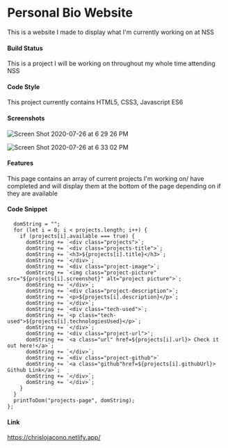 # Personal Bio Website
This is a website I made to display what I'm currently working on at NSS

#### Build Status
This is a project I will be working on throughout my whole time attending NSS

#### Code Style
This project currently contains HTML5, CSS3, Javascript ES6

#### Screenshots
![Screen Shot 2020-07-26 at 6 29 26 PM](https://user-images.githubusercontent.com/66916708/88492105-fa8ab280-cf6d-11ea-919c-193eb451e59c.png)

![Screen Shot 2020-07-26 at 6 33 02 PM](https://user-images.githubusercontent.com/66916708/88492188-7dac0880-cf6e-11ea-97b8-666c47008996.png)

#### Features
This page contains an array of current projects I'm working on/ have completed and will display them at the bottom of the page depending on if they are available

#### Code Snippet
```const createProjectCards = () => {
  domString = "";
  for (let i = 0; i < projects.length; i++) {
    if (projects[i].available === true) {
      domString += `<div class="projects">`;
      domString += `<div class="projects-title">`;
      domString += `<h3>${projects[i].title}</h3>`;
      domString += `</div>`;
      domString += `<div class="project-image">`;
      domString += `<img class="project-picture" src="${projects[i].screenshot}" alt="project picture">`;
      domString += `</div>`;
      domString += `<div class="project-description">`;
      domString += `<p>${projects[i].description}</p>`;
      domString += `</div>`;
      domString += `<div class="tech-used">`;
      domString += `<p class="tech-used">${projects[i].technologiesUsed}</p>`;
      domString += `</div>`;
      domString += '<div class="project-url">';
      domString += `<a class="url" href=${projects[i].url}> Check it out here!</a>`;
      domString += `</div>`;
      domString += `<div class="project-github">`
      domString += `<a class="github"href=${projects[i].githubUrl}> Github Link</a>`;
      domString += `</div>`;
      domString += `</div>`;
    }
  }
  printToDom("projects-page", domString);
};
```

#### Link
https://chrislojacono.netlify.app/

